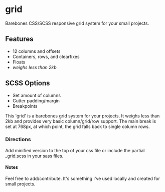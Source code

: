 # grid
Barebones CSS/SCSS responsive grid system for your small projects.

## Features ##
* 12 columns and offsets
* Containers, rows, and clearfixes
* Floats
* _weighs less than 2kb_

## SCSS Options ##
* Set amount of columns
* Gutter padding/margin
* Breakpoints

This 'grid' is a barebones grid system for your projects. It weighs less than 2kb and provides very basic column/grid/row support.
The main break is set at 768px, at which point, the grid falls back to single column rows.

### Directions ##
Add minified version to the top of your css file or include the partial _grid.scss in your sass files.

#### Notes ####
Feel free to add/contribute. It's something I've used locally and created for small projects.